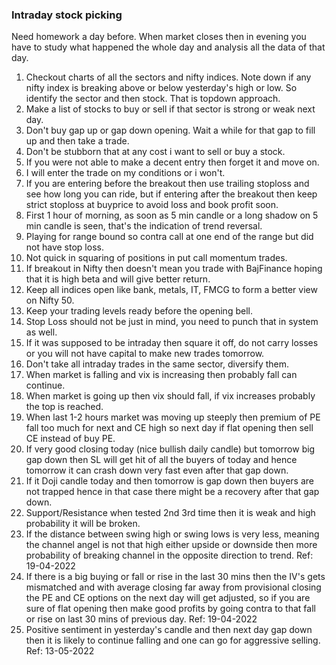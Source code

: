 ### Intraday stock picking

Need homework a day before. When market closes then in evening you have to study what happened the whole day and analysis all the data of that day.

1. Checkout charts of all the sectors and nifty indices. Note down if any nifty index is breaking above or below yesterday's high or low. So identify the sector and then stock. That is topdown approach.
2. Make a list of stocks to buy or sell if that sector is strong or weak next day.
3. Don't buy gap up or gap down opening. Wait a while for that gap to fill up and then take a trade.
4. Don't be stubborn that at any cost i want to sell or buy a stock.
5. If you were not able to make a decent entry then forget it and move on.
6. I will enter the trade on my conditions or i won't.
7. If you are entering before the breakout then use trailing stoploss and see how long you can ride, but if entering after the breakout then keep strict stoploss at buyprice to avoid loss and book profit soon.
8. First 1 hour of morning, as soon as 5 min candle or a long shadow on 5 min candle is seen, that's the indication of trend reversal.
9. Playing for range bound so contra call at one end of the range but did not have stop loss.
10. Not quick in squaring of positions in put call momentum trades.
11. If breakout in Nifty then doesn't mean you trade with BajFinance hoping that it is high beta and will give better return.
12. Keep all indices open like bank, metals, IT, FMCG to form a better view on Nifty 50.
13. Keep your trading levels ready before the opening bell.
14. Stop Loss should not be just in mind, you need to punch that in system as well.
15. If it was supposed to be intraday then square it off, do not carry losses or you will not have capital to make new trades tomorrow.
16. Don't take all intraday trades in the same sector, diversify them.
17. When market is falling and vix is increasing then probably fall can continue.
18. When market is going up then vix should fall, if vix increases probably the top is reached.
19. When last 1-2 hours market was moving up steeply then premium of PE fall too much for next and CE high so next day if flat opening then sell CE instead of buy PE.
20. If very good closing today (nice bullish daily candle) but tomorrow big gap down then SL will get hit of all the buyers of today and hence tomorrow it can crash down very fast even after that gap down.
21. If it Doji candle today and then tomorrow is gap down then buyers are not trapped hence in that case there might be a recovery after that gap down.
22. Support/Resistance when tested 2nd 3rd time then it is weak and high probability it will be broken.
23. If the distance between swing high or swing lows is very less, meaning the channel angel is not that high either upside or downside then more probability of breaking channel in the opposite direction to trend. Ref: 19-04-2022
24. If there is a big buying or fall or rise in the last 30 mins then the IV's gets mismatched and with average closing far away from provisional closing the PE and CE options on the next day will get adjusted, so if you are sure of flat opening then make good profits by going contra to that fall or rise on last 30 mins of previous day. Ref: 19-04-2022
25. Positive sentiment in yesterday's candle and then next day gap down then it is likely to continue falling and one can go for aggressive selling. Ref: 13-05-2022
